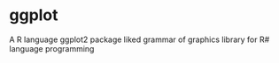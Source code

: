 # ggplot
A R language ggplot2 package liked grammar of graphics library for R# language programming
